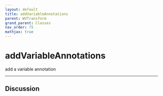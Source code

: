 ```yaml
---
layout: default
title: addVariableAnnotations
parent: WVTransform
grand_parent: Classes
nav_order: 75
mathjax: true
---
```


#  addVariableAnnotations

add a variable annotation


---

## Discussion

  

